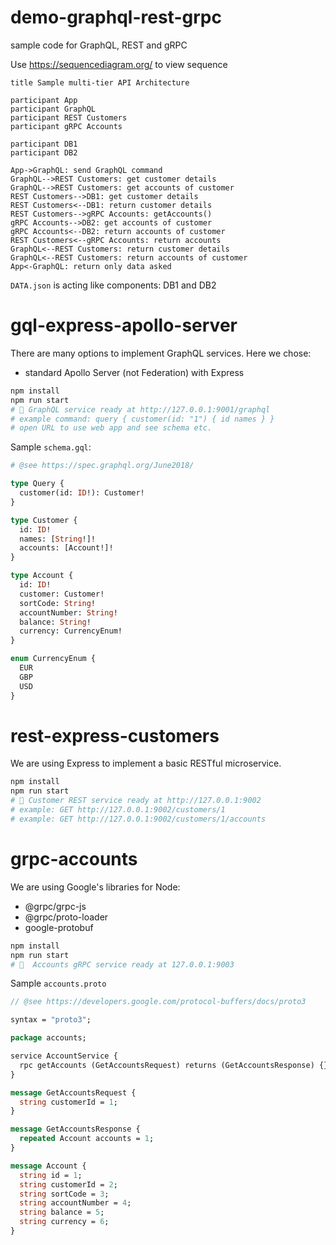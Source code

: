 # demo-graphql-rest-grpc
sample code for GraphQL, REST and gRPC

Use https://sequencediagram.org/ to view sequence

```
title Sample multi-tier API Architecture

participant App
participant GraphQL
participant REST Customers
participant gRPC Accounts

participant DB1
participant DB2

App->GraphQL: send GraphQL command
GraphQL-->REST Customers: get customer details
GraphQL-->REST Customers: get accounts of customer
REST Customers-->DB1: get customer details
REST Customers<--DB1: return customer details
REST Customers-->gRPC Accounts: getAccounts()
gRPC Accounts-->DB2: get accounts of customer
gRPC Accounts<--DB2: return accounts of customer
REST Customers<--gRPC Accounts: return accounts
GraphQL<--REST Customers: return customer details
GraphQL<--REST Customers: return accounts of customer
App<-GraphQL: return only data asked
```

`DATA.json` is acting like components: DB1 and DB2

# gql-express-apollo-server

There are many options to implement GraphQL services. Here we chose:

* standard Apollo Server (not Federation) with Express

```sh
npm install
npm run start
# 🚀 GraphQL service ready at http://127.0.0.1:9001/graphql
# example command: query { customer(id: "1") { id names } }
# open URL to use web app and see schema etc.
```

Sample `schema.gql`:

```graphql
# @see https://spec.graphql.org/June2018/

type Query {
  customer(id: ID!): Customer!
}

type Customer {
  id: ID!
  names: [String!]!
  accounts: [Account!]!
}

type Account {
  id: ID!
  customer: Customer!
  sortCode: String!
  accountNumber: String!
  balance: String!
  currency: CurrencyEnum!
}

enum CurrencyEnum {
  EUR
  GBP
  USD
}

```

# rest-express-customers

We are using Express to implement a basic RESTful microservice.

```sh
npm install
npm run start
# 🚀 Customer REST service ready at http://127.0.0.1:9002
# example: GET http://127.0.0.1:9002/customers/1
# example: GET http://127.0.0.1:9002/customers/1/accounts
```

# grpc-accounts

We are using Google's libraries for Node:

* @grpc/grpc-js
* @grpc/proto-loader
* google-protobuf

```sh
npm install
npm run start
# 🚀  Accounts gRPC service ready at 127.0.0.1:9003
```

Sample `accounts.proto`

```proto
// @see https://developers.google.com/protocol-buffers/docs/proto3

syntax = "proto3";

package accounts;

service AccountService {
  rpc getAccounts (GetAccountsRequest) returns (GetAccountsResponse) {}
}

message GetAccountsRequest {
  string customerId = 1;
}

message GetAccountsResponse {
  repeated Account accounts = 1;
}

message Account {
  string id = 1;
  string customerId = 2;
  string sortCode = 3;
  string accountNumber = 4;
  string balance = 5;
  string currency = 6;
}
```
